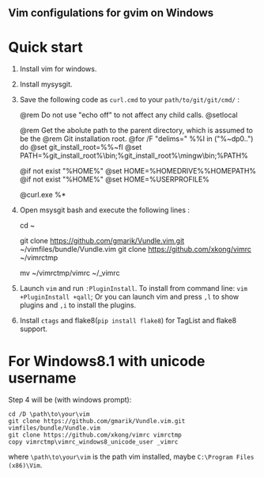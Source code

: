 Vim configulations for gvim on Windows
---------------------------------------

Quick start
==================

1. Install vim for windows.

2. Install mysysgit.

3. Save the following code as `curl.cmd` to your `path/to/git/git/cmd/` :

	@rem Do not use "echo off" to not affect any child calls.
	@setlocal

	@rem Get the abolute path to the parent directory, which is assumed to be the
	@rem Git installation root.
	@for /F "delims=" %%I in ("%~dp0..") do @set git_install_root=%%~fI
	@set PATH=%git_install_root%\bin;%git_install_root%\mingw\bin;%PATH%

	@if not exist "%HOME%" @set HOME=%HOMEDRIVE%%HOMEPATH%
	@if not exist "%HOME%" @set HOME=%USERPROFILE%

	@curl.exe %*

4. Open msysgit bash and execute the following lines :

	cd ~

	git clone https://github.com/gmarik/Vundle.vim.git ~/vimfiles/bundle/Vundle.vim
	git clone https://github.com/xkong/vimrc ~/vimrctmp

	mv ~/vimrctmp/vimrc ~/_vimrc

5. Launch `vim` and run `:PluginInstall`. To install from command line: `vim +PluginInstall +qall`; Or you can launch vim and press `,l` to show plugins and `,i` to install the plugins.

6. Install `ctags` and flake8(`pip install flake8`) for TagList and flake8 support.

For Windows8.1 with unicode username
======================================

Step 4 will be (with windows prompt):

	cd /D \path\to\your\vim
	git clone https://github.com/gmarik/Vundle.vim.git vimfiles/bundle/Vundle.vim
	git clone https://github.com/xkong/vimrc vimrctmp
	copy vimrctmp\vimrc_windows8_unicode_user _vimrc

where `\path\to\your\vim` is the path vim installed, maybe `C:\Program Files (x86)\Vim`.
